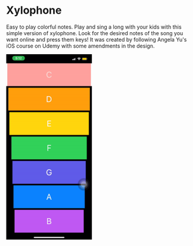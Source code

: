 # Xylophone
Easy to play colorful notes. Play and sing a long with your kids with this simple version of xylophone. Look for the desired notes of the song you want online and press them keys! It was created by following Angela Yu's iOS course on Udemy with some amendments in the design.

<img src="Xylophone.gif" width="230"/> 
